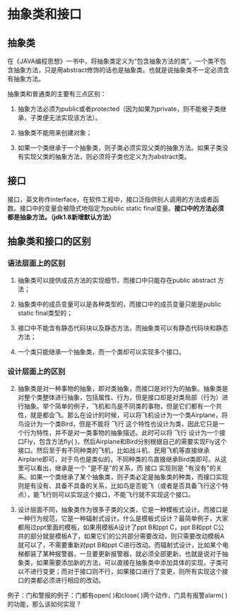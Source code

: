 # 抽象类和接口
## 抽象类
在《JAVA编程思想》一书中，将抽象类定义为“包含抽象方法的类”。一个类不包含抽象方法，只是用abstract修饰的话也是抽象类。也就是说抽象类不一定必须含有抽象方法。

抽象类和普通类的主要有三点区别：

1. 抽象方法必须为public或者protected（因为如果为private，则不能被子类继承，子类便无法实现该方法）。

2. 抽象类不能用来创建对象；

3. 如果一个类继承于一个抽象类，则子类必须实现父类的抽象方法。如果子类没有实现父类的抽象方法，则必须将子类也定义为为abstract类。

## 接口

接口，英文称作interface，在软件工程中，接口泛指供别人调用的方法或者函数。接口中的变量会被隐式地指定为public static final变量。**接口中的方法必须都是抽象方法。（jdk1.8新增默认方法）**

## 抽象类和接口的区别
### 语法层面上的区别
1. 抽象类可以提供成员方法的实现细节，而接口中只能存在public abstract 方法；

2. 抽象类中的成员变量可以是各种类型的，而接口中的成员变量只能是public static final类型的；

3. 接口中不能含有静态代码块以及静态方法，而抽象类可以有静态代码块和静态方法；

4. 一个类只能继承一个抽象类，而一个类却可以实现多个接口。

### 设计层面上的区别

2. 抽象类是对一种事物的抽象，即对类抽象，而接口是对行为的抽象。抽象类是对整个类整体进行抽象，包括属性、行为，但是接口却是对类局部（行为）进行抽象。举个简单的例子，飞机和鸟是不同类的事物，但是它们都有一个共性，就是都会飞。那么在设计的时候，可以将飞机设计为一个类Airplane，将鸟设计为一个类Bird，但是不能将 飞行 这个特性也设计为类，因此它只是一个行为特性，并不是对一类事物的抽象描述。此时可以将 飞行 设计为一个接口Fly，包含方法fly( )，然后Airplane和Bird分别根据自己的需要实现Fly这个接口。然后至于有不同种类的飞机，比如战斗机、民用飞机等直接继承Airplane即可，对于鸟也是类似的，不同种类的鸟直接继承Bird类即可。从这里可以看出，继承是一个 "是不是"的关系，而 接口 实现则是 "有没有"的关系。如果一个类继承了某个抽象类，则子类必定是抽象类的种类，而接口实现则是有没有、具备不具备的关系，比如鸟是否能飞（或者是否具备飞行这个特点），能飞行则可以实现这个接口，不能飞行就不实现这个接口。

1. 设计层面不同，抽象类作为很多子类的父类，它是一种模板式设计。而接口是一种行为规范，它是一种辐射式设计。什么是模板式设计？最简单例子，大家都用过ppt里面的模板，如果用模板A设计了ppt B和ppt C，ppt B和ppt C公共的部分就是模板A了，如果它们的公共部分需要改动，则只需要改动模板A就可以了，不需要重新对ppt B和ppt C进行改动。而辐射式设计，比如某个电梯都装了某种报警器，一旦要更新报警器，就必须全部更新。也就是说对于抽象类，如果需要添加新的方法，可以直接在抽象类中添加具体的实现，子类可以不进行变更；而对于接口则不行，如果接口进行了变更，则所有实现这个接口的类都必须进行相应的改动。

例子：门和警报的例子：门都有open( )和close( )两个动作，门具有报警alarm( )的功能，那么该如何实现？
```java


```


